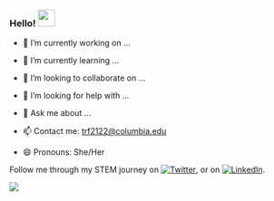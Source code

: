 ### Hello! <img src="https://raw.githubusercontent.com/MartinHeinz/MartinHeinz/master/wave.gif" width="30px">



- 🔭 I’m currently working on ...
- 🌱 I’m currently learning ...
- 👯 I’m looking to collaborate on ...
- 🤔 I’m looking for help with ...
- 💬 Ask me about ...



- 📫 Contact me: trf2122@columbia.edu
- 😄 Pronouns: She/Her


Follow me through my STEM journey on [![Twitter][1.2]][1], or on [![LinkedIn][2.2]][2].



<!-- adding github stats -->

<img align="center" src="https://github-readme-stats.vercel.app/api/?username=taylorfrancisco&theme=<THEME_NAME>" />


<!-- Icons for social media -->

[1.2]: http://i.imgur.com/wWzX9uB.png (twitter icon without padding)
[2.2]: https://raw.githubusercontent.com/MartinHeinz/MartinHeinz/master/linkedin-3-16.png (LinkedIn icon without padding)

<!-- Links to your social media accounts -->

[1]: https://twitter.com/taylor_neuro
[2]: https://www.linkedin.com/in/taylor-francisco-156253189/


<!--
**taylorfrancisco/taylorfrancisco** is a ✨ _special_ ✨ repository because its `README.md` (this file) appears on your GitHub profile.

Here are some ideas to get you started:

- 🔭 I’m currently working on ...
- 🌱 I’m currently learning ...
- 👯 I’m looking to collaborate on ...
- 🤔 I’m looking for help with ...
- 💬 Ask me about ...
- 📫 How to reach me: ...
- 😄 Pronouns: ...
- ⚡ Fun fact: ...
-->

